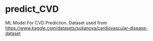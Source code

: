 # predict_CVD
ML Model  For CVD Prediction.
Dataset used from https://www.kaggle.com/datasets/sulianova/cardiovascular-disease-dataset
